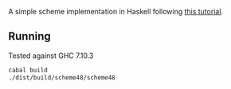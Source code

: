 
A simple scheme implementation in Haskell following [this tutorial][tutorial].

[tutorial]: https://en.wikibooks.org/wiki/Write_Yourself_a_Scheme_in_48_Hours

## Running

Tested against GHC 7.10.3

```bash
cabal build
./dist/build/scheme48/scheme48
```
